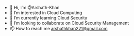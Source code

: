 - 👋 Hi, I’m @Arshath-Khan
- 👀 I’m interested in Cloud Computing
- 🌱 I’m currently learning Cloud Security
- 💞️ I’m looking to collaborate on Cloud Security Management
- 📫 How to reach me arshathkhan221@gmail.com


<!---
Arshath-Khan/Arshath-Khan is a ✨ special ✨ repository because its `README.md` (this file) appears on your GitHub profile.
You can click the Preview link to take a look at your changes.
--->

